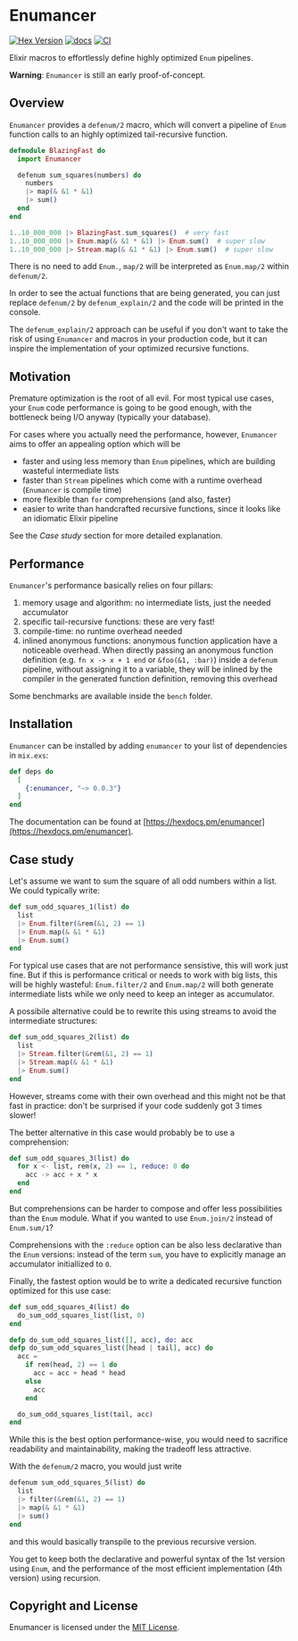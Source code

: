 # Enumancer

[![Hex Version](https://img.shields.io/hexpm/v/enumancer.svg)](https://hex.pm/packages/enumancer)
[![docs](https://img.shields.io/badge/docs-hexpm-blue.svg)](https://hexdocs.pm/enumancer/)
[![CI](https://github.com/sabiwara/enumancer/workflows/CI/badge.svg)](https://github.com/sabiwara/enumancer/actions?query=workflow%3ACI)

Elixir macros to effortlessly define highly optimized `Enum` pipelines.

**Warning**: `Enumancer` is still an early proof-of-concept.

## Overview

`Enumancer` provides a `defenum/2` macro, which will convert a pipeline of
`Enum` function calls to an highly optimized tail-recursive function.

```elixir
defmodule BlazingFast do
  import Enumancer

  defenum sum_squares(numbers) do
    numbers
    |> map(& &1 * &1)
    |> sum()
  end
end

1..10_000_000 |> BlazingFast.sum_squares()  # very fast
1..10_000_000 |> Enum.map(& &1 * &1) |> Enum.sum()  # super slow
1..10_000_000 |> Stream.map(& &1 * &1) |> Enum.sum()  # super slow
```

There is no need to add `Enum.`, `map/2` will be interpreted as `Enum.map/2`
within `defenum/2`.

In order to see the actual functions that are being generated, you can just
replace `defenum/2` by `defenum_explain/2` and the code will be printed in the
console.

The `defenum_explain/2` approach can be useful if you don't want to take the
risk of using `Enumancer` and macros in your production code, but it can inspire
the implementation of your optimized recursive functions.

## Motivation

Premature optimization is the root of all evil. For most typical use cases, your
`Enum` code performance is going to be good enough, with the bottleneck being
I/O anyway (typically your database).

For cases where you actually need the performance, however, `Enumancer` aims to
offer an appealing option which will be

- faster and using less memory than `Enum` pipelines, which are building
  wasteful intermediate lists
- faster than `Stream` pipelines which come with a runtime overhead (`Enumancer`
  is compile time)
- more flexible than `for` comprehensions (and also, faster)
- easier to write than handcrafted recursive functions, since it looks like an
  idiomatic Elixir pipeline

See the _Case study_ section for more detailed explanation.

## Performance

`Enumancer`'s performance basically relies on four pillars:

1. memory usage and algorithm: no intermediate lists, just the needed
   accumulator
2. specific tail-recursive functions: these are very fast!
3. compile-time: no runtime overhead needed
4. inlined anonymous functions: anonymous function application have a noticeable
   overhead. When directly passing an anonymous function definition (e.g.
   `fn x -> x + 1 end` or `&foo(&1, :bar)`) inside a `defenum` pipeline, without
   assigning it to a variable, they will be inlined by the compiler in the
   generated function definition, removing this overhead

Some benchmarks are available inside the `bench` folder.

## Installation

`Enumancer` can be installed by adding `enumancer` to your list of dependencies
in `mix.exs`:

```elixir
def deps do
  [
    {:enumancer, "~> 0.0.3"}
  ]
end
```

The documentation can be found at
[https://hexdocs.pm/enumancer](https://hexdocs.pm/enumancer).

## Case study

Let's assume we want to sum the square of all odd numbers within a list. We
could typically write:

```elixir
def sum_odd_squares_1(list) do
  list
  |> Enum.filter(&rem(&1, 2) == 1)
  |> Enum.map(& &1 * &1)
  |> Enum.sum()
end
```

For typical use cases that are not performance sensistive, this will work just
fine. But if this is performance critical or needs to work with big lists, this
will be highly wasteful: `Enum.filter/2` and `Enum.map/2` will both generate
intermediate lists while we only need to keep an integer as accumulator.

A possibile alternative could be to rewrite this using streams to avoid the
intermediate structures:

```elixir
def sum_odd_squares_2(list) do
  list
  |> Stream.filter(&rem(&1, 2) == 1)
  |> Stream.map(& &1 * &1)
  |> Enum.sum()
end
```

However, streams come with their own overhead and this might not be that fast in
practice: don't be surprised if your code suddenly got 3 times slower!

The better alternative in this case would probably be to use a comprehension:

```elixir
def sum_odd_squares_3(list) do
  for x <- list, rem(x, 2) == 1, reduce: 0 do
    acc -> acc + x * x
  end
end
```

But comprehensions can be harder to compose and offer less possibilities than
the `Enum` module. What if you wanted to use `Enum.join/2` instead of
`Enum.sum/1`?

Comprehensions with the `:reduce` option can be also less declarative than the
`Enum` versions: instead of the term `sum`, you have to explicitly manage an
accumulator initiallized to `0`.

Finally, the fastest option would be to write a dedicated recursive function
optimized for this use case:

```elixir
def sum_odd_squares_4(list) do
  do_sum_odd_squares_list(list, 0)
end

defp do_sum_odd_squares_list([], acc), do: acc
defp do_sum_odd_squares_list([head | tail], acc) do
  acc =
    if rem(head, 2) == 1 do
      acc = acc + head * head
    else
      acc
    end

  do_sum_odd_squares_list(tail, acc)
end
```

While this is the best option performance-wise, you would need to sacrifice
readability and maintainability, making the tradeoff less attractive.

With the `defenum/2` macro, you would just write

```elixir
defenum sum_odd_squares_5(list) do
  list
  |> filter(&rem(&1, 2) == 1)
  |> map(& &1 * &1)
  |> sum()
end
```

and this would basically transpile to the previous recursive version.

You get to keep both the declarative and powerful syntax of the 1st version
using `Enum`, and the performance of the most efficient implementation (4th
version) using recursion.

## Copyright and License

Enumancer is licensed under the [MIT License](LICENSE.md).
